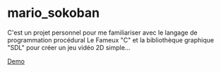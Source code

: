 # mario_sokoban
C'est un projet personnel pour me familiariser avec le langage de programmation procédural Le Fameux "C" et la bibliothèque graphique "SDL" pour créer un jeu vidéo 2D simple... 

[Demo](bin/sokoban.rar)

